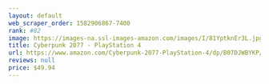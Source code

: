 ```yaml
---
layout: default 
﻿web_scraper_order: 1582906867-7400
rank: #82
image: https://images-na.ssl-images-amazon.com/images/I/81YptknEr3L.jpg
title: Cyberpunk 2077 - PlayStation 4
url: https://www.amazon.com/Cyberpunk-2077-PlayStation-4/dp/B07DJWBYKP/ref=zg_mw_videogames_82?_encoding=UTF8&psc=1&refRID=C62WCF5X3M60X6CESHWA
reviews: null
price: $49.94 
---
```

